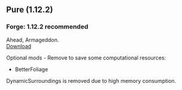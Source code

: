## Pure (1.12.2)
### Forge: 1.12.2 recommended  
Ahead, Armageddon.  
[Download](https://github.com/ElisaMilicentSinclair/Pure/releases)  

Optional mods - Remove to save some computational resources:
* BetterFoliage  
  
DynamicSurroundings is removed due to high memory consumption.
